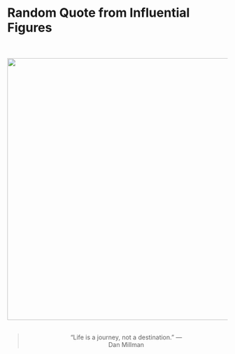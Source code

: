 # Random Quote from Influential Figures

<div align="center">
  <br>
  <br>
  <a href="undefined" title="undefined"><img src="undefined" width="600px"></a>
  <br>
  <br>
  <blockquote>&ldquo;Life is a journey, not a destination.&rdquo; &mdash; <footer>Dan Millman</footer></blockquote>
</div>
  